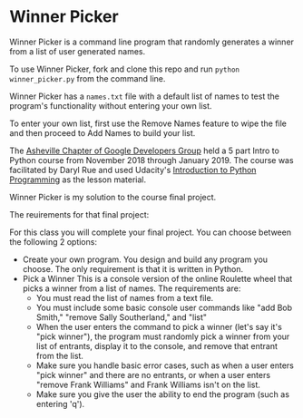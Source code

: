 # Winner Picker

Winner Picker is a command line program that randomly generates a winner from a list of user generated names.

To use Winner Picker, fork and clone this repo and run ```python winner_picker.py``` from the command line.

Winner Picker has a ```names.txt``` file with a default list of names to test the program's functionality without entering your own list.

To enter your own list, first use the Remove Names feature to wipe the file and then proceed to Add Names to build your list.



The [Asheville Chapter of Google Developers Group](https://www.meetup.com/Google-Developers-Group-Asheville/) held a 5 part Intro to Python course from November 2018 through January 2019. The course was facilitated by Daryl Rue and used Udacity's [Introduction to Python Programming](https://www.udacity.com/course/introduction-to-python--ud1110) as the lesson material.

Winner Picker is my solution to the course final project.

The reuirements for that final project:

For this class you will complete your final project. You can choose between the following 2 options:
* Create your own program. You design and build any program you choose. The only requirement is that it is written in Python.
* Pick a Winner This is a console version of the online Roulette wheel that picks a winner from a list of names. The requirements are:
  * You must read the list of names from a text file.
  * You must include some basic console user commands like "add Bob Smith," "remove Sally Southerland," and "list"
  * When the user enters the command to pick a winner (let's say it's "pick winner"), the program must randomly pick a winner from your list of entrants, display it to the console, and remove that entrant from the list.
  * Make sure you handle basic error cases, such as when a user enters "pick winner" and there are no entrants, or when a user enters "remove Frank Williams" and Frank Williams isn't on the list.
  * Make sure you give the user the ability to end the program (such as entering 'q').
